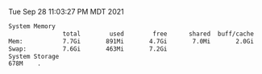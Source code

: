 Tue Sep 28 11:03:27 PM MDT 2021
```bash
System Memory
               total        used        free      shared  buff/cache   available
Mem:           7.7Gi       891Mi       4.7Gi       7.0Mi       2.0Gi       6.5Gi
Swap:          7.6Gi       463Mi       7.2Gi
System Storage
678M	.
```
```bash
